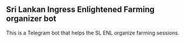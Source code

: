 ## Sri Lankan Ingress Enlightened Farming organizer bot

This is a Telegram bot that helps the SL ENL organize farming sessions.
